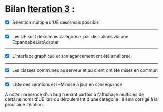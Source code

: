 # Bilan [Iteration 3](https://github.com/L3-Info-Miage-Universite-Cote-D-Azur/pl2020-plpld/milestone/3)  : 


- [X] Séléction multiple d'UE désormais possible
-----------------------------------------------

- [X] Les UE sont désormais catégoriser par disciplines via une ExpandableListAdapter
-----------------------------------------------

- [X] L'interface graphique et son agancement ont été améliorée
-----------------------------------------------

- [X] Les classes communes au serveur et au client ont été mises en commun
-----------------------------------------------

- [X] Liste des itérations et IHM mise à jour en conséquence

A noter : présence d'un bug menant parfois à l'affichage multiples de certains noms d'UE lors du déroulement d'une catégorie : il sera corrigé à la prochaine itération.
